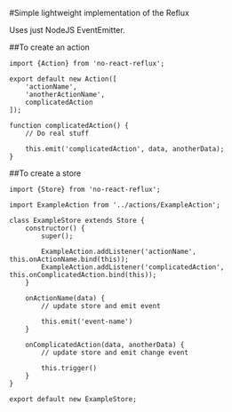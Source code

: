 #Simple lightweight implementation of the Reflux

Uses just NodeJS EventEmitter.

##To create an action

    import {Action} from 'no-react-reflux';

    export default new Action([
        'actionName',
        'anotherActionName',
        complicatedAction
    ]);

    function complicatedAction() {
        // Do real stuff

        this.emit('complicatedAction', data, anotherData);
    }

##To create a store

    import {Store} from 'no-react-reflux';

    import ExampleAction from '../actions/ExampleAction';

    class ExampleStore extends Store {
        constructor() {
            super();

            ExampleAction.addListener('actionName', this.onActionName.bind(this));
            ExampleAction.addListener('complicatedAction', this.onComplicatedAction.bind(this));
        }

        onActionName(data) {
            // update store and emit event

            this.emit('event-name')
        }

        onComplicatedAction(data, anotherData) {
            // update store and emit change event

            this.trigger()
        }
    }

    export default new ExampleStore;
